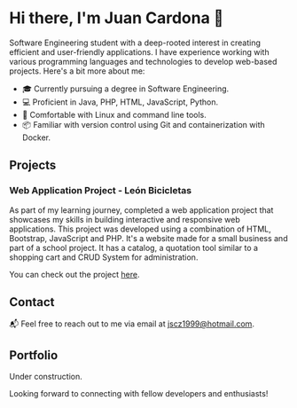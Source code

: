 # Hi there, I'm Juan Cardona 👋

Software Engineering student with a deep-rooted interest in creating efficient and user-friendly applications. I have experience working with various programming languages and technologies to develop web-based projects. Here's a bit more about me:

- 🎓 Currently pursuing a degree in Software Engineering.
- 💻 Proficient in Java, PHP, HTML, JavaScript, Python.
- 🐧 Comfortable with Linux and command line tools.
- 📦 Familiar with version control using Git and containerization with Docker.

## Projects

### Web Application Project - León Bicicletas

As part of my learning journey, completed a web application project that showcases my skills in building interactive and responsive web applications. This project was developed using a combination of HTML, Bootstrap, JavaScript and PHP. It's a website made for a small business and part of a school project. It has a catalog, a quotation tool similar to a shopping cart and CRUD System for administration.

You can check out the project [here](http://leonbicicletas.rf.gd/es/).

## Contact

📬 Feel free to reach out to me via email at [jscz1999@hotmail.com](mailto:jscz1999@hotmail.com).

## Portfolio

Under construction.
<!--
For more details about my projects and experience, please visit my portfolio at [example.com](http://www.example.com).

-->

Looking forward to connecting with fellow developers and enthusiasts!

<!--
**JuanseCZ/JuanseCZ** is a ✨ _special_ ✨ repository because its `README.md` (this file) appears on your GitHub profile.

Here are some ideas to get you started:

- 🔭 I’m currently working on ...
- 🌱 I’m currently learning ...
- 👯 I’m looking to collaborate on ...
- 🤔 I’m looking for help with ...
- 💬 Ask me about ...
- 📫 How to reach me: ...
- 😄 Pronouns: ...
- ⚡ Fun fact: ...
-->
